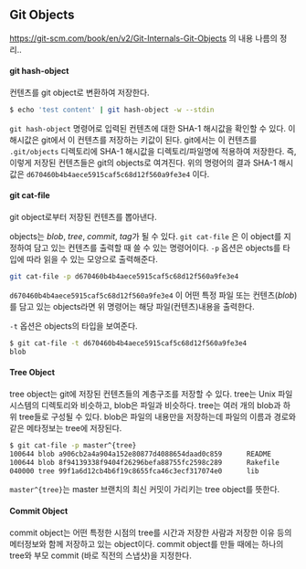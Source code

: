 ## Git Objects

https://git-scm.com/book/en/v2/Git-Internals-Git-Objects 의 내용 나름의 정리.. 

#### git hash-object

컨텐츠를 git object로 변환하여 저장한다.

```bash
$ echo 'test content' | git hash-object -w --stdin
```

`git hash-object` 명령어로 입력된 컨텐츠에 대한 SHA-1 해시값을 확인할 수 있다. 이 해시값은 git에서 이 컨텐츠를 저장하는 키값이 된다. git에서는 이 컨텐츠를 `.git/objects` 디렉토리에 SHA-1 해시값을 디렉토리/파일명에 적용하여 저장한다. 즉, 이렇게 저장된 컨텐츠들은 git의 objects로 여겨진다. 위의 명령어의 결과 SHA-1 해시값은 `d670460b4b4aece5915caf5c68d12f560a9fe3e4` 이다.

#### git cat-file

git object로부터 저장된 컨텐츠를 뽑아낸다.

objects는 *blob*, *tree*, *commit*, *tag*가 될 수 있다. `git cat-file` 은 이 object를 지정하여 담고 있는 컨텐츠를 출력할 때 쓸 수 있는 명령어이다. `-p` 옵션은 objects를 타입에 따라 읽을 수 있는 모양으로 출력해준다. 

```bash
git cat-file -p d670460b4b4aece5915caf5c68d12f560a9fe3e4
```

`d670460b4b4aece5915caf5c68d12f560a9fe3e4` 이 어떤 특정 파일 또는 컨텐츠(*blob*)를 담고 있는 objects라면 위 명령어는 해당 파일(컨텐츠)내용을 출력한다.

`-t` 옵션은 objects의 타입을 보여준다.

```bash
$ git cat-file -t d670460b4b4aece5915caf5c68d12f560a9fe3e4
blob
```

#### Tree Object
tree object는 git에 저장된 컨텐츠들의 계층구조를 저장할 수 있다. tree는 Unix 파일시스템의 디렉토리와 비슷하고, blob은 파일과 비슷하다. tree는 여러 개의 blob과 하위 tree들로 구성될 수 있다. blob은 파일의 내용만을 저장하는데 파일의 이름과 경로와 같은 메타정보는 tree에 저장된다.

```bash
$ git cat-file -p master^{tree}
100644 blob a906cb2a4a904a152e80877d4088654daad0c859      README
100644 blob 8f94139338f9404f26296befa88755fc2598c289      Rakefile
040000 tree 99f1a6d12cb4b6f19c8655fca46c3ecf317074e0      lib
```

`master^{tree}`는 master 브랜치의 최신 커밋이 가리키는 tree object를 뜻한다.

#### Commit Object
commit object는 어떤 특정한 시점의 tree를 시간과 저장한 사람과 저장한 이유 등의 메터정보와 함께 저장하고 있는 object이다. commit object를 만들 때에는 하나의 tree와 부모 commit (바로 직전의 스냅샷)을 지정한다.




